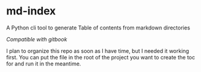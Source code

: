 # md-index

A Python cli tool to generate Table of contents from markdown directories

_Compatible with gitbook_

I plan to organize this repo as soon as I have time, but I needed it working first. You can put the file in the root of the project you want to create the toc for and run it in the meantime.
